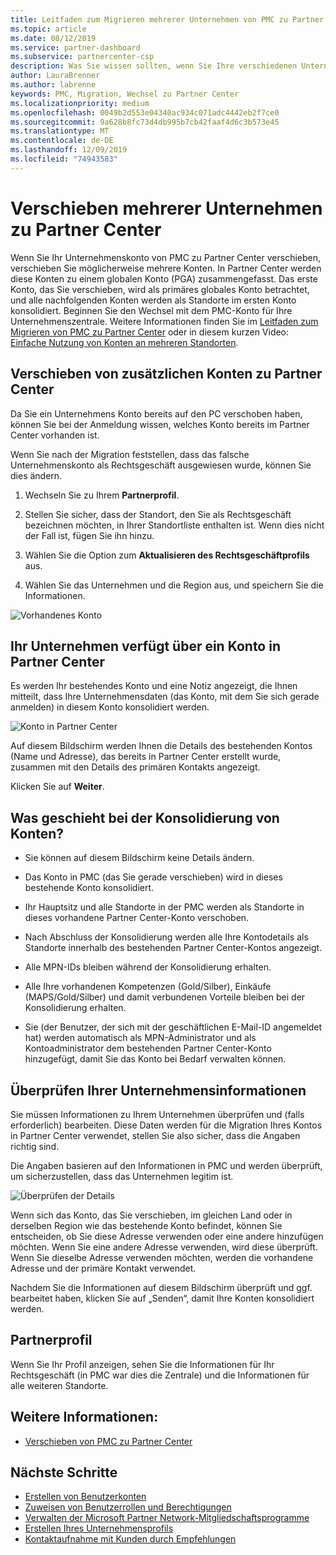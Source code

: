```yaml
---
title: Leitfaden zum Migrieren mehrerer Unternehmen von PMC zu Partner Center | Partner Center
ms.topic: article
ms.date: 08/12/2019
ms.service: partner-dashboard
ms.subservice: partnercenter-csp
description: Was Sie wissen sollten, wenn Sie Ihre verschiedenen Unternehmen von der PMC zu Partner Center migrieren und in einem primären globalen Konto konsolidieren.
author: LauraBrenner
ms.author: labrenne
keywords: PMC, Migration, Wechsel zu Partner Center
ms.localizationpriority: medium
ms.openlocfilehash: 0049b2d553e04340ac934c071adc4442eb2f7ce0
ms.sourcegitcommit: 9a628b8fc73d4db995b7cb42faaf4d6c3b573e45
ms.translationtype: MT
ms.contentlocale: de-DE
ms.lasthandoff: 12/09/2019
ms.locfileid: "74943583"
---
```

# <a name="moving-your-multiple-companies-to-partner-center"></a>Verschieben mehrerer Unternehmen zu Partner Center

Wenn Sie Ihr Unternehmenskonto von PMC zu Partner Center verschieben, verschieben Sie möglicherweise mehrere Konten. In Partner Center werden diese Konten zu einem globalen Konto (PGA) zusammengefasst. Das erste Konto, das Sie verschieben, wird als primäres globales Konto betrachtet, und alle nachfolgenden Konten werden als Standorte im ersten Konto konsolidiert. Beginnen Sie den Wechsel mit dem PMC-Konto für Ihre Unternehmenszentrale. Weitere Informationen finden Sie im [Leitfaden zum Migrieren von PMC zu Partner Center](guide-to-migration.md) oder in diesem kurzen Video: [Einfache Nutzung von Konten an mehreren Standorten](https://vimeo.com/290335248).

## <a name="move-your-additional-accounts-into-partner-center"></a>Verschieben von zusätzlichen Konten zu Partner Center 

Da Sie ein Unternehmens Konto bereits auf den PC verschoben haben, können Sie bei der Anmeldung wissen, welches Konto bereits im Partner Center vorhanden ist. 


Wenn Sie nach der Migration feststellen, dass das falsche Unternehmenskonto als Rechtsgeschäft ausgewiesen wurde, können Sie dies ändern.

1. Wechseln Sie zu Ihrem **Partnerprofil**.

2. Stellen Sie sicher, dass der Standort, den Sie als Rechtsgeschäft bezeichnen möchten, in Ihrer Standortliste enthalten ist. Wenn dies nicht der Fall ist, fügen Sie ihn hinzu.

3. Wählen Sie die Option zum **Aktualisieren des Rechtsgeschäftprofils** aus.

4. Wählen Sie das Unternehmen und die Region aus, und speichern Sie die Informationen.

![Vorhandenes Konto](images/migration/accountwithus.png)

## <a name="your-company-has-an-account-in-partner-center"></a>Ihr Unternehmen verfügt über ein Konto in Partner Center

Es werden Ihr bestehendes Konto und eine Notiz angezeigt, die Ihnen mitteilt, dass Ihre Unternehmensdaten (das Konto, mit dem Sie sich gerade anmelden) in diesem Konto konsolidiert werden.

![Konto in Partner Center](images/migration/existingaccount2.png)

Auf diesem Bildschirm werden Ihnen die Details des bestehenden Kontos (Name und Adresse), das bereits in Partner Center erstellt wurde, zusammen mit den Details des primären Kontakts angezeigt. 

Klicken Sie auf **Weiter**.

## <a name="what-happens-during-consolidation-of-accounts"></a>Was geschieht bei der Konsolidierung von Konten?

- Sie können auf diesem Bildschirm keine Details ändern. 

- Das Konto in PMC (das Sie gerade verschieben) wird in dieses bestehende Konto konsolidiert. 

- Ihr Hauptsitz und alle Standorte in der PMC werden als Standorte in dieses vorhandene Partner Center-Konto verschoben.

- Nach Abschluss der Konsolidierung werden alle Ihre Kontodetails als Standorte innerhalb des bestehenden Partner Center-Kontos angezeigt. 

- Alle MPN-IDs bleiben während der Konsolidierung erhalten.

- Alle Ihre vorhandenen Kompetenzen (Gold/Silber), Einkäufe (MAPS/Gold/Silber) und damit verbundenen Vorteile bleiben bei der Konsolidierung erhalten.

- Sie (der Benutzer, der sich mit der geschäftlichen E-Mail-ID angemeldet hat) werden automatisch als MPN-Administrator und als Kontoadministrator dem bestehenden Partner Center-Konto hinzugefügt, damit Sie das Konto bei Bedarf verwalten können. 


## <a name="review-your-company-information"></a>Überprüfen Ihrer Unternehmensinformationen

Sie müssen Informationen zu Ihrem Unternehmen überprüfen und (falls erforderlich) bearbeiten. Diese Daten werden für die Migration Ihres Kontos in Partner Center verwendet, stellen Sie also sicher, dass die Angaben richtig sind. 

Die Angaben basieren auf den Informationen in PMC und werden überprüft, um sicherzustellen, dass das Unternehmen legitim ist. 

![Überprüfen der Details](images/migration/review.png)

Wenn sich das Konto, das Sie verschieben, im gleichen Land oder in derselben Region wie das bestehende Konto befindet, können Sie entscheiden, ob Sie diese Adresse verwenden oder eine andere hinzufügen möchten. Wenn Sie eine andere Adresse verwenden, wird diese überprüft. Wenn Sie dieselbe Adresse verwenden möchten, werden die vorhandene Adresse und der primäre Kontakt verwendet.

Nachdem Sie die Informationen auf diesem Bildschirm überprüft und ggf. bearbeitet haben, klicken Sie auf „Senden“, damit Ihre Konten konsolidiert werden.

## <a name="partner-profile"></a>Partnerprofil

Wenn Sie Ihr Profil anzeigen, sehen Sie die Informationen für Ihr Rechtsgeschäft (in PMC war dies die Zentrale) und die Informationen für alle weiteren Standorte.

## <a name="see-also"></a>Weitere Informationen:

- [Verschieben von PMC zu Partner Center](move-pmc-pc-map.md)

## <a name="next-steps"></a>Nächste Schritte

- [Erstellen von Benutzerkonten ](create-user-accounts-and-set-permissions.md)
- [Zuweisen von Benutzerrollen und Berechtigungen](permissions-overview.md)
- [Verwalten der Microsoft Partner Network-Mitgliedschaftsprogramme](renew-mpn-offers.md)
- [Erstellen Ihres Unternehmensprofils](create-a-marketing-profile.md)
- [Kontaktaufnahme mit Kunden durch Empfehlungen](responding-to-referrals.md)
